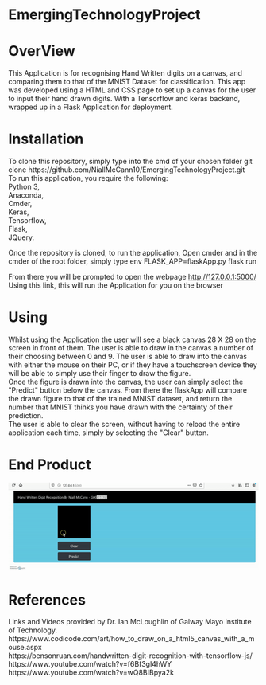 # EmergingTechnologyProject

<h1>OverView</h1>
This Application is for recognising Hand Written digits on a canvas, and comparing them to that of the MNIST Dataset for classification. This app was developed using a HTML and CSS page to set up a canvas for the user to input their hand drawn digits. With a Tensorflow and keras backend, wrapped up in a Flask Application for deployment.

<h1>Installation</h1>
To clone this repository, simply type into the cmd of your chosen folder git clone https://github.com/NiallMcCann10/EmergingTechnologyProject.git
<br>
To run this application, you require the following:<br>
    Python 3,<br>
    Anaconda,<br>
    Cmder,<br>
    Keras,<br>
    Tensorflow,<br>
    Flask,<br>
    JQuery.<br>
    
Once the repository is cloned, to run the application, Open cmder and in the cmder of the root folder, simply type env FLASK_APP=flaskApp.py flask run<br>

From there you will be prompted to open the webpage http://127.0.0.1:5000/<br>
Using this link, this will run the Application for you on the browser

<h1>Using</h1>
Whilst using the Application the user will see a black canvas 28 X 28 on the screen in front of them. The user is able to draw in the canvas a number of their choosing between 0 and 9. The user is able to draw into the canvas with either the mouse on their PC, or if they have a touchscreen device they will be able to simply use their finger to draw the figure.<br>
Once the figure is drawn into the canvas, the user can simply select the "Predict" button below the canvas. From there the flaskApp will compare the drawn figure to that of the trained MNIST dataset, and return the number that MNIST thinks you have drawn with the certainty of their prediction.<br>
The user is able to clear the screen, without having to reload the entire application each time, simply by selecting the "Clear" button.

<h1>End Product</h1>

![](https://github.com/NiallMcCann10/EmergingTechnologyProject/blob/master/ezgif.com-video-to-gif.gif)


<h1>References</h1>
Links and Videos provided by Dr. Ian McLoughlin of Galway Mayo Institute of Technology.<br>
https://www.codicode.com/art/how_to_draw_on_a_html5_canvas_with_a_mouse.aspx<br>
https://bensonruan.com/handwritten-digit-recognition-with-tensorflow-js/<br>
https://www.youtube.com/watch?v=f6Bf3gl4hWY<br>
https://www.youtube.com/watch?v=wQ8BIBpya2k<br>
